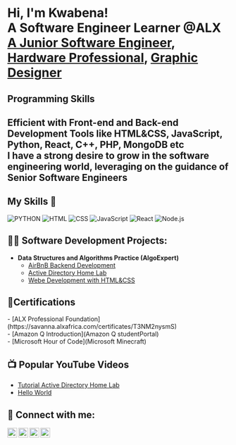 <h1>Hi, I'm Kwabena! <br/> A Software Engineer Learner @ALX
<br> <a href="https://github.com/qwabena37/">A Junior Software Engineer</a>, <a href="http://www.linkedin.com/in/james-appiah-926837164">Hardware Professional</a>, <a href="https://sites.google.com/view/jameskyeiappiah/home">Graphic Designer</a></h1>
<h2>Programming Skills<h2/>
  Efficient with Front-end and Back-end Development Tools like HTML&CSS, JavaScript, Python, React, C++, PHP, MongoDB etc <br>
  I have a strong desire to grow in the software engineering world, leveraging on the guidance of Senior Software Engineers
<h2>My Skills 🧠</h2>

![PYTHON](https://img.shields.io/badge/PYTHON-brown) 
![HTML](https://img.shields.io/badge/-HTML-E34F26?style=flat-square&logo=html5&logoColor=white)
![CSS](https://img.shields.io/badge/-CSS-1572B6?style=flat-square&logo=css3&logoColor=white)
![JavaScript](https://img.shields.io/badge/-JavaScript-F7DF1E?style=flat-square&logo=javascript&logoColor=black)
![React](https://img.shields.io/badge/-React-61DAFB?style=flat-square&logo=react&logoColor=black)
![Node.js](https://img.shields.io/badge/-Node.js-339933?style=flat-square&logo=node.js&logoColor=white)

  <h2>👨‍💻 Software Development Projects:</h2>

- <b>Data Structures and Algorithms Practice (AlgoExpert)</b> 
  - [AirBnB Backend Development](https://github.com/qwabena37/airbnb-clone-project)
  - [Active Directory Home Lab](https://github.com/qwabena37/Active-Directory-Home-Lab/tree/main)
  - [Webe Development with HTML&CSS](https://github.com/qwabena37/My-Website/commit/9bf6adc48b8f12d5c78083a1eef7730dc1387de3#diff-0eb547304658805aad788d320f10bf1f292797b5e6d745a3bf617584da017051)
<h2>📜Certifications </h2>
  - [ALX Professional Foundation](https://savanna.alxafrica.com/certificates/T3NM2nysmS) <br>
  - [Amazon Q Introduction](Amazon Q studentPortal) <br>
  - [Microsoft Hour of Code](Microsoft Minecraft)
<h2>📺 Popular YouTube Videos</h2>

- [Tutorial Active Directory Home Lab](http://www.youtube.com/@jamesappiah5346)
- [Hello World ](http://www.youtube.com/@jamesappiah5346)

<h2> 🤳 Connect with me:</h2>

[<img align="left" alt="James Appiah | YouTube" width="22px" src="https://cdn.jsdelivr.net/npm/simple-icons@v3/icons/youtube.svg" />][youtube]
[<img align="left" alt="James Appiah | Twitter" width="22px" src="https://cdn.jsdelivr.net/npm/simple-icons@v3/icons/twitter.svg" />][twitter]
[<img align="left" alt="James Appiah | LinkedIn" width="22px" src="https://cdn.jsdelivr.net/npm/simple-icons@v3/icons/linkedin.svg" />][linkedin]
[<img align="left" alt="James Appiah | Instagram" width="22px" src="https://cdn.jsdelivr.net/npm/simple-icons@v3/icons/instagram.svg" />][instagram]

[twitter]: https://x.com/jamesap64820027?s=21&t=AbM69V2KO8ahiq8r5XHIDQ/ 
[youtube]: http://www.youtube.com/@jamesappiah5346/
[instagram]: https://www.instagram.com/i_am_king_mcjay_ii?igsh=MTlocjNkc3ZnNGQ4Mw%3D%3D&utm_source=qr/
[linkedin]:http://www.linkedin.com/in/james-appiah-926837164/
[Tiktok]: https://www.tiktok.com/@qwabena_3?_t=ZM-8y6fAT9ROAX&_r=1/

<!--
**qwabena/qwabena37** is a ✨ _special_ ✨ repository because its `README.md` (this file) appears on your GitHub profile.

Here are some ideas to get you started:

- 🔭 I’m currently working on ...
- 🌱 I’m currently learning ...
- 👯 I’m looking to collaborate on ...
- 🤔 I’m looking for help with ...
- 💬 Ask me about ...
- 📫 How to reach me: ...
- 😄 Pronouns: ...
- ⚡ Fun fact: ...
-->
